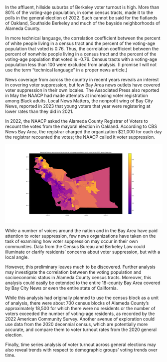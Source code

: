 In the affluent, hillside suburbs of Berkeley voter turnout is high. More than 80% of the voting-age population, in some census tracts, made it to the polls in the general election of 2022. Such cannot be said for the flatlands of Oakland, Southside Berkeley and much of the bayside neighborhoods of Alameda County.

In more technical language, the correlation coefficient between the percent of white people living in a census tract and the percent of the voting-age population that voted is 0.76. Thus, the correlation coefficient between the percent of nonwhite people living in a census tract and the percent of the voting-age population that voted is -0.76. Census tracts with a voting-age population less than 100 were excluded from analysis. (I promise I will not use the term “technical language” in a proper news article.)

News coverage from across the country in recent years reveals an interest in covering voter suppression, but few Bay Area news outlets have covered voter suppression in their own locales. The Associated Press also reported in May the NAACP had made attempts at increasing voter registration among Black adults. Local News Matters, the nonprofit wing of Bay City News, reported in 2023 that young voters that year were registering at lower rates than they did in 2021. 

In 2022, the NAACP asked the Alameda County Registrar of Voters to recount the votes from the mayoral election in Oakland. According to CBS News Bay Area, the registrar charged the organization $21,000 for each day the registrar recounted the votes; the NAACP called it voter suppression.

![Caption for the picture.](map_day_1.png)

While a number of voices around the nation and in the Bay Area have paid attention to voter suppression, few news organizations have taken on the task of examining how voter suppression may occur in their own communities. Data from the Census Bureau and Berkeley Law could illuminate or clarify residents’ concerns about voter suppression, but with a local angle.

However, this preliminary leaves much to be discovered. Further analysis may investigate the correlation between the voting population and socioeconomic status in Alameda County census tracts. Moreover, this analysis could easily be extended to the entire 18-county Bay Area covered by Bay City News or even the entire state of California.

While this analysis had originally planned to use the census block as a unit of analysis, there were about 700 census blocks of Alameda County’s approximately 18,500 for which there were no residents or the number of voters exceeded the number of voting-age residents, as recorded by the 2022 American Community Survey. Another avenue of exploration could use data from the 2020 decennial census, which are potentially more accurate, and compare them to voter turnout rates from the 2020 general election.

Finally, time series analysis of voter turnout across general elections may also reveal trends with respect to demographic groups’ voting trends over time. 
